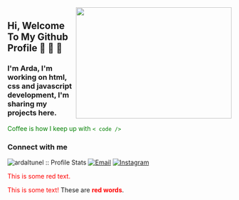  <img src="https://media.giphy.com/media/qgQUggAC3Pfv687qPC/giphy.gif" align="right" width="350" height="250">
 
 
  ## Hi, Welcome To My Github Profile :wave: :wave: :wave:

  ### I'm Arda, I'm working on html, css and javascript development, I'm sharing my projects here.

  <font color="green"> Coffee is how I keep up with `< code />` </font>


### Connect with me

<p align="left">
<img src="https://komarev.com/ghpvc/?username=ardaltunel&color=blue" alt="ardaltunel :: Profile Stats"></a>
<a href="mailto:arifardaaltunel@gmail.com"><img alt="Email" src="https://img.shields.io/badge/Email-click to email-blue?style=flat&logo=gmail"></a>
<a href="https://www.instagram.com/arda.wqq/"><img alt="Instagram" src="https://img.shields.io/badge/Instagram-arda.wqq-blue?style=flat-flat&logo=instagram"></a>
</p>

<p style='color:red'>This is some red text.</p>
<font color="red">This is some text!</font>
These are <b style='color:red'>red words</b>.
